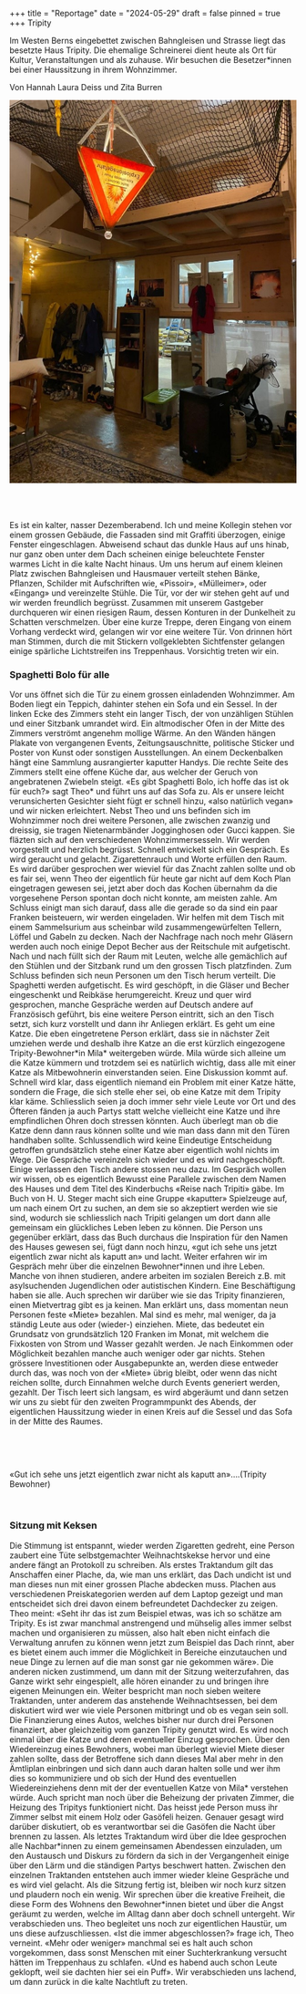 +++
title = "Reportage"
date = "2024-05-29"
draft = false
pinned = true
+++
 Tripity

Im Westen Berns eingebettet zwischen Bahngleisen und Strasse liegt das besetzte Haus Tripity. Die ehemalige Schreinerei dient heute als Ort für Kultur, Veranstaltungen und als zuhause. Wir besuchen die Besetzer*innen bei einer Haussitzung in ihrem Wohnzimmer.

Von Hannah Laura Deiss und Zita Burren

![](bild2.jpg "Eines der privaten Zimmer im Tripity")

 

\
Es ist ein kalter, nasser Dezemberabend. Ich und meine Kollegin stehen vor einem grossen Gebäude, die Fassaden sind mit Graffiti überzogen, einige Fenster eingeschlagen. Abweisend schaut das dunkle Haus auf uns hinab, nur ganz oben unter dem Dach scheinen einige beleuchtete Fenster warmes Licht in die kalte Nacht hinaus. Um uns herum auf einem kleinen Platz zwischen Bahngleisen und Hausmauer verteilt stehen Bänke, Pflanzen, Schilder mit Aufschriften wie, «Pissoir», «Mülleimer», oder «Eingang» und vereinzelte Stühle. Die Tür, vor der wir stehen geht auf und wir werden freundlich begrüsst. Zusammen mit unserem Gastgeber durchqueren wir einen riesigen Raum, dessen Konturen in der Dunkelheit zu Schatten verschmelzen. Über eine kurze Treppe, deren Eingang von einem Vorhang verdeckt wird, gelangen wir vor eine weitere Tür. Von drinnen hört man Stimmen, durch die mit Stickern vollgeklebten Sichtfenster gelangen einige spärliche Lichtstreifen ins Treppenhaus. Vorsichtig treten wir ein.

### Spaghetti Bolo für alle

Vor uns öffnet sich die Tür zu einem grossen einladenden Wohnzimmer. Am Boden liegt ein Teppich, dahinter stehen ein Sofa und ein Sessel. In der linken Ecke des Zimmers steht ein langer Tisch, der von unzähligen Stühlen und einer Sitzbank umrandet wird. Ein altmodischer Ofen in der Mitte des Zimmers verströmt angenehm mollige Wärme. An den Wänden hängen Plakate von vergangenen Events, Zeitungsauschnitte, politische Sticker und Poster von Kunst oder sonstigen Ausstellungen. An einem Deckenbalken hängt eine Sammlung ausrangierter kaputter Handys. Die rechte Seite des Zimmers stellt eine offene Küche dar, aus welcher der Geruch von angebratenen Zwiebeln steigt. «Es gibt Spaghetti Bolo, ich hoffe das ist ok für euch?» sagt Theo\* und führt uns auf das Sofa zu. Als er unsere leicht verunsicherten Gesichter sieht fügt er schnell hinzu, «also natürlich vegan» und wir nicken erleichtert. Nebst Theo und uns befinden sich im Wohnzimmer noch drei weitere Personen, alle zwischen zwanzig und dreissig, sie tragen Nietenarmbänder Jogginghosen oder Gucci kappen. Sie fläzten sich auf den verschiedenen Wohnzimmersesseln. Wir werden vorgestellt und herzlich begrüsst. Schnell entwickelt sich ein Gespräch. Es wird geraucht und gelacht. Zigarettenrauch und Worte erfüllen den Raum. Es wird darüber gesprochen wer wieviel für das Znacht zahlen sollte und ob es fair sei, wenn Theo der eigentlich für heute gar nicht auf dem Koch Plan eingetragen gewesen sei, jetzt aber doch das Kochen übernahm da die vorgesehene Person spontan doch nicht konnte, am meisten zahle. Am Schluss einigt man sich darauf, dass alle die gerade so da sind ein paar Franken beisteuern, wir werden eingeladen. Wir helfen mit dem Tisch mit einem Sammelsurium aus scheinbar wild zusammengewürfelten Tellern, Löffel und Gabeln zu decken. Nach der Nachfrage nach noch mehr Gläsern werden auch noch einige Depot Becher aus der Reitschule mit aufgetischt. Nach und nach füllt sich der Raum mit Leuten, welche alle gemächlich auf den Stühlen und der Sitzbank rund um den grossen Tisch platzfinden. Zum Schluss befinden sich neun Personen um den Tisch herum verteilt. Die Spaghetti werden aufgetischt. Es wird geschöpft, in die Gläser und Becher eingeschenkt und Reibkäse herumgereicht. Kreuz und quer wird gesprochen, manche Gespräche werden auf Deutsch andere auf Französisch geführt, bis eine weitere Person eintritt, sich an den Tisch setzt, sich kurz vorstellt und dann ihr Anliegen erklärt. Es geht um eine Katze. Die eben eingetretene Person erklärt, dass sie in nächster Zeit umziehen werde und deshalb ihre Katze an die erst kürzlich eingezogene Tripity-Bewohner\*in Mila\* weitergeben würde. Mila würde sich alleine um die Katze kümmern und trotzdem sei es natürlich wichtig, dass alle mit einer Katze als Mitbewohnerin einverstanden seien. Eine Diskussion kommt auf. Schnell wird klar, dass eigentlich niemand ein Problem mit einer Katze hätte, sondern die Frage, die sich stelle eher sei, ob eine Katze mit dem Tripity klar käme. Schliesslich seien ja doch immer sehr viele Leute vor Ort und des Öfteren fänden ja auch Partys statt welche vielleicht eine Katze und ihre empfindlichen Ohren doch stressen könnten. Auch überlegt man ob die Katze denn dann raus können sollte und wie man dass dann mit den Türen handhaben sollte. Schlussendlich wird keine Eindeutige Entscheidung getroffen grundsätzlich stehe einer Katze aber eigentlich wohl nichts im Wege. Die Gespräche vereinzeln sich wieder und es wird nachgeschöpft. Einige verlassen den Tisch andere stossen neu dazu. Im Gespräch wollen wir wissen, ob es eigentlich Bewusst eine Parallele zwischen dem Namen des Hauses und dem Titel des Kinderbuchs «Reise nach Tripiti» gäbe. Im Buch von H. U. Steger macht sich eine Gruppe «kaputter» Spielzeuge auf, um nach einem Ort zu suchen, an dem sie so akzeptiert werden wie sie sind, wodurch sie schliesslich nach Tripiti gelangen um dort dann alle gemeinsam ein glückliches Leben leben zu können. Die Person uns gegenüber erklärt, dass das Buch durchaus die Inspiration für den Namen des Hauses gewesen sei, fügt dann noch hinzu, «gut ich sehe uns jetzt eigentlich zwar nicht als kaputt an» und lacht. Weiter erfahren wir im Gespräch mehr über die einzelnen Bewohner\*innen und ihre Leben. Manche von ihnen studieren, andere arbeiten im sozialen Bereich z.B. mit asylsuchenden Jugendlichen oder autistischen Kindern. Eine Beschäftigung haben sie alle. Auch sprechen wir darüber wie sie das Tripity finanzieren, einen Mietvertrag gibt es ja keinen. Man erklärt uns, dass momentan neun Personen feste «Miete» bezahlen. Mal sind es mehr, mal weniger, da ja ständig Leute aus oder (wieder-) einziehen. Miete, das bedeutet ein Grundsatz von grundsätzlich 120 Franken im Monat, mit welchem die Fixkosten von Strom und Wasser gezahlt werden. Je nach Einkommen oder Möglichkeit bezahlen manche auch weniger oder gar nichts. Stehen grössere Investitionen oder Ausgabepunkte an, werden diese entweder durch das, was noch von der «Miete» übrig bleibt, oder wenn das nicht reichen sollte, durch Einnahmen welche durch Events generiert werden, gezahlt. Der Tisch leert sich langsam, es wird abgeräumt und dann setzen wir uns zu siebt für den zweiten Programmpunkt des Abends, der eigentlichen Haussitzung wieder in einen Kreis auf die Sessel und das Sofa in der Mitte des Raumes.

 

 

«Gut ich sehe uns jetzt eigentlich zwar nicht als kaputt an»….(Tripity Bewohner)

 

### Sitzung mit Keksen

Die Stimmung ist entspannt, wieder werden Zigaretten gedreht, eine Person zaubert eine Tüte selbstgemachter Weihnachtskekse hervor und eine andere fängt an Protokoll zu schreiben. Als erstes Traktandum gilt das Anschaffen einer Plache, da, wie man uns erklärt, das Dach undicht ist und man dieses nun mit einer grossen Plache abdecken muss. Plachen aus verschiedenen Preiskategorien werden auf dem Laptop gezeigt und man entscheidet sich drei davon einem befreundetet Dachdecker zu zeigen. Theo meint: «Seht ihr das ist zum Beispiel etwas, was ich so schätze am Tripity. Es ist zwar manchmal anstrengend und mühselig alles immer selbst machen und organisieren zu müssen, also halt eben nicht einfach die Verwaltung anrufen zu können wenn jetzt zum Beispiel das Dach rinnt, aber es bietet einem auch immer die Möglichkeit in Bereiche einzutauchen und neue Dinge zu lernen auf die man sonst gar nie gekommen wäre». Die anderen nicken zustimmend, um dann mit der Sitzung weiterzufahren, das Ganze wirkt sehr eingespielt, alle hören einander zu und bringen ihre eigenen Meinungen ein. Weiter bespricht man noch sieben weitere Traktanden, unter anderem das anstehende Weihnachtsessen, bei dem diskutiert wird wer wie viele Personen mitbringt und ob es vegan sein soll. Die Finanzierung eines Autos, welches bisher nur durch drei Personen finanziert, aber gleichzeitig vom ganzen Tripity genutzt wird. Es wird noch einmal über die Katze und deren eventueller Einzug gesprochen. Über den Wiedereinzug eines Bewohners, wobei man überlegt wieviel Miete dieser zahlen sollte, dass der Betroffene sich dann dieses Mal aber mehr in den Ämtliplan einbringen und sich dann auch daran halten solle und wer ihm dies so kommuniziere und ob sich der Hund des eventuellen Wiedereinziehens denn mit der der eventuellen Katze von Mila\* verstehen würde. Auch spricht man noch über die Beheizung der privaten Zimmer, die Heizung des Tripitys funktioniert nicht. Das heisst jede Person muss ihr Zimmer selbst mit einem Holz oder Gasöfeli heizen. Genauer gesagt wird darüber diskutiert, ob es verantwortbar sei die Gasöfen die Nacht über brennen zu lassen. Als letztes Traktandum wird über die Idee gesprochen alle Nachbar\*innen zu einem gemeinsamen Abendessen einzuladen, um den Austausch und Diskurs zu fördern da sich in der Vergangenheit einige über den Lärm und die ständigen Partys beschwert hatten. Zwischen den einzelnen Traktanden entstehen auch immer wieder kleine Gespräche und es wird viel gelacht. Als die Sitzung fertig ist, bleiben wir noch kurz sitzen und plaudern noch ein wenig. Wir sprechen über die kreative Freiheit, die diese Form des Wohnens den Bewohner*innen bietet und über die Angst geräumt zu werden, welche im Alltag dann aber doch schnell untergeht. Wir verabschieden uns. Theo begleitet uns noch zur eigentlichen Haustür, um uns diese aufzuschliessen. «Ist die immer abgeschlossen?» frage ich, Theo verneint. «Mehr oder weniger» manchmal sei es halt auch schon vorgekommen, dass sonst Menschen mit einer Suchterkrankung versucht hätten im Treppenhaus zu schlafen. «Und es habend auch schon Leute geklopft, weil sie dachten hier sei ein Puff». Wir verabschieden uns lachend, um dann zurück in die kalte Nachtluft zu treten.